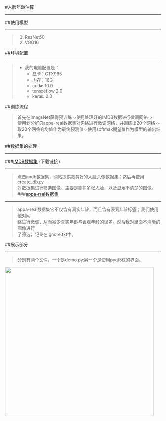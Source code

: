 #人脸年龄估算

---
##使用模型

---
>1. ResNet50
>2. VGG16

##环境配置

---
> * 我的电脑配置是：
>    * 显卡：GTX965
>    * 内存：16G
>    * cuda: 10.0
>    * tensoeflow 2.0
>    * keras: 2.3

##训练流程

>首先在ImageNet获得预训练`->`使用处理好的IMDB数据进行微调网络`->`  
使用划分好的appa-real数据集对网络进行微调网络，并训练出20个网络`->`  
取20个网络的均值作为最终预测值`->`使用softmax期望值作为模型的输出结果。

##数据集的处理

---
###[IMDB数据集](https://data.vision.ee.ethz.ch/cvl/rrothe/imdb-wiki/) `(`下载链接`)`

---
>点击imdb数据集，网站提供裁剪好的人脸头像数据集；然后再使用create_db.py  
对数据集进行筛选图像。主要是剔除多张人脸，以及显示不清楚的图像。
###[appa-real数据集](http://chalearnlap.cvc.uab.es/dataset/26/description/)

---
>appa-real数据集它不仅含有真实年龄，而且含有表观年龄标签；我们使用他对网  
络进行微调，从而减少真实年龄与表观年龄的误差。然后我对里面不清晰的图像进行  
了筛选，记录在ignore.txt中。

##展示部分

---
>分别有两个文件，一个是demo.py;另一个是使用pyqt5做的界面。

<img src="https://github.com/nablejohne/age_estimate/tree/master/ui/demo.jpg" width="480px">






  